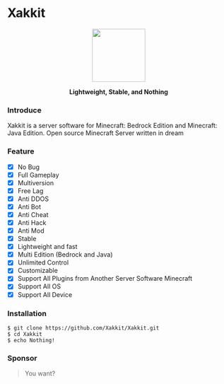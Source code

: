 # Xakkit
<p align="center">
  <img src="icon.png" height="120" width="120" />
</p>
<p align="center">
  <b>Lightweight, Stable, and Nothing</b>
</p>

### Introduce
Xakkit is a server software for Minecraft: Bedrock Edition and Minecraft: Java Edition. Open source Minecraft Server written in dream

### Feature
 - [x] No Bug
 - [x] Full Gameplay
 - [x] Multiversion
 - [x] Free Lag
 - [x] Anti DDOS
 - [x] Anti Bot
 - [x] Anti Cheat
 - [x] Anti Hack
 - [x] Anti Mod
 - [x] Stable
 - [x] Lightweight and fast
 - [x] Multi Edition (Bedrock and Java)
 - [x] Unlimited Control
 - [x] Customizable
 - [x] Support All Plugins from Another Server Software Minecraft
 - [x] Support All OS
 - [x] Support All Device

### Installation
 ```
$ git clone https://github.com/Xakkit/Xakkit.git
$ cd Xakkit
$ echo Nothing!
```

### Sponsor
> You want?
